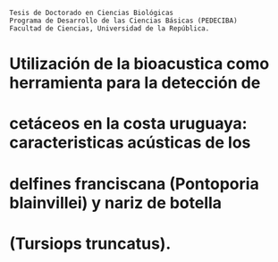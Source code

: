 
```
Tesis de Doctorado en Ciencias Biológicas
Programa de Desarrollo de las Ciencias Básicas (PEDECIBA)
Facultad de Ciencias, Universidad de la República.
```
# Utilización de la bioacustica como herramienta para la detección de

# cetáceos en la costa uruguaya: caracteristicas acústicas de los

# delfines franciscana (Pontoporia blainvillei) y nariz de botella

# (Tursiops truncatus).
